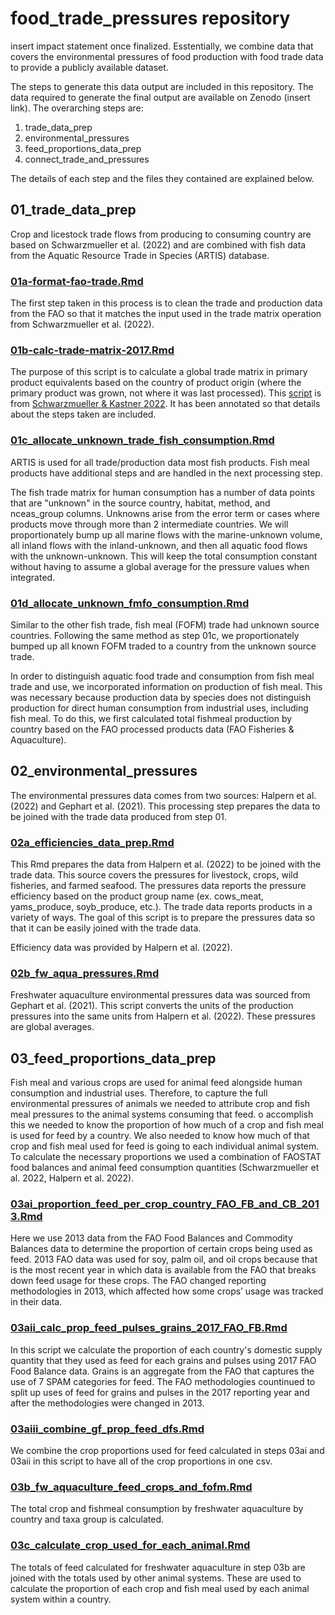# food_trade_pressures repository

insert impact statement once finalized. Esstentially, we combine data that covers the environmental pressures of food production with food trade data to provide a publicly available dataset.

The steps to generate this data output are included in this repository. The data required to generate the final output are available on Zenodo (insert link). The overarching steps are:

1. trade_data_prep
2. environmental_pressures
3. feed_proportions_data_prep
4. connect_trade_and_pressures

The details of each step and the files they contained are explained below.

## 01_trade_data_prep
Crop and licestock trade flows from producing to consuming country are based on Schwarzmueller et al. (2022) and are combined with fish data from the Aquatic Resource Trade in Species (ARTIS) database.

### [01a-format-fao-trade.Rmd](https://github.com/jagephart/food_trade_pressures/blob/main/01_trade_data_prep/01a-format-fao-trade.Rmd)
The first step taken in this process is to clean the trade and production data from the FAO so that it matches the input used in the trade matrix operation from Schwarzmueller et al. (2022).

### [01b-calc-trade-matrix-2017.Rmd](https://github.com/jagephart/food_trade_pressures/blob/main/01_trade_data_prep/01b-calc-trade-matrix-2017.Rmd)
The purpose of this script is to calculate a global trade matrix in primary product equivalents based on the country of product origin (where the primary product was grown, not where it was last processed). This [script](https://zenodo.org/record/5751294#.YrrrmXZByMo) is from [Schwarzmueller & Kastner 2022](https://link.springer.com/article/10.1007/s11625-022-01138-7#Sec2). It has been annotated so that details about the steps taken are included.

### [01c_allocate_unknown_trade_fish_consumption.Rmd](https://github.com/jagephart/food_trade_pressures/blob/main/01_trade_data_prep/01c_allocate_unknown_trade_fish_consumption.Rmd)
ARTIS is used for all trade/production data most fish products. Fish meal products have additional steps and are handled in the next processing step. 

The fish trade matrix for human consumption has a number of data points that are "unknown" in the source country, habitat, method, and nceas_group columns. Unknowns arise from the error term or cases where products move through more than 2 intermediate countries. We will proportionately bump up all marine flows with the marine-unknown volume, all inland flows with the inland-unknown, and then all aquatic food flows with the unknown-unknown. This will keep the total consumption constant without having to assume a global average for the pressure values when integrated.

### [01d_allocate_unknown_fmfo_consumption.Rmd](https://github.com/jagephart/food_trade_pressures/blob/main/01_trade_data_prep/01d_allocate_unknown_fmfo_consumption.Rmd)
Similar to the other fish trade, fish meal (FOFM) trade had unknown source countries. Following the same method as step 01c, we proportionately bumped up all known FOFM traded to a country from the unknown source trade. 

In order to distinguish aquatic food trade and consumption from fish meal trade and use, we incorporated information on production of fish meal. This was necessary because production data by species does not distinguish production for direct human consumption from industrial uses, including fish meal. To do this, we first calculated total fishmeal production by country based on the FAO processed products data (FAO Fisheries & Aquaculture). 

## 02_environmental_pressures
The environmental pressures data comes from two sources: Halpern et al. (2022) and Gephart et al. (2021). This processing step prepares the data to be joined with the trade data produced from step 01.

### [02a_efficiencies_data_prep.Rmd](https://github.com/jagephart/food_trade_pressures/blob/main/02_environmental_pressures/02a_efficiencies_data_prep.Rmd)
This Rmd prepares the data from Halpern et al. (2022) to be joined with the trade data. This source covers the pressures for livestock, crops, wild fisheries, and farmed seafood. The pressures data reports the pressure efficiency based on the product group name (ex. cows_meat, yams_produce, soyb_produce, etc.). The trade data reports products in a variety of ways. The goal of this script is to prepare the pressures data so that it can be easily joined with the trade data. 

Efficiency data was provided by Halpern et al. (2022).

### [02b_fw_aqua_pressures.Rmd](https://github.com/jagephart/food_trade_pressures/blob/main/02_environmental_pressures/02b_fw_aqua_pressures.Rmd)
Freshwater aquaculture environmental pressures data was sourced from Gephart et al. (2021). This script converts the units of the production pressures into the same units from Halpern et al. (2022). These pressures are global averages.

## 03_feed_proportions_data_prep
Fish meal and various crops are used for animal feed alongside human consumption and industrial uses. Therefore, to capture the full environmental pressures of animals we needed to attribute crop and fish meal pressures to the animal systems consuming that feed. o accomplish this we needed to know the proportion of how much of a crop and fish meal is used for feed by a country. We also needed to know how much of that crop and fish meal used for feed is going to each individual animal system. To calculate the necessary proportions we used a combination of FAOSTAT food balances and animal feed consumption quantities (Schwarzmueller et al. 2022, Halpern et al. 2022). 

### [03ai_proportion_feed_per_crop_country_FAO_FB_and_CB_2013.Rmd](https://github.com/jagephart/food_trade_pressures/blob/main/03_feed_proportions_data_prep/03ai_proportion_feed_per_crop_country_FAO_FB_and_CB_2013.Rmd)
Here we use 2013 data from the FAO Food Balances and Commodity Balances data to determine the proportion of certain crops being used as feed. 2013 FAO data was used for soy, palm oil, and oil crops because that is the most recent year in which data is available from the FAO that breaks down feed usage for these crops. The FAO changed reporting methodologies in 2013, which affected how some crops’ usage was tracked in their data.

### [03aii_calc_prop_feed_pulses_grains_2017_FAO_FB.Rmd](https://github.com/jagephart/food_trade_pressures/blob/main/03_feed_proportions_data_prep/03aii_calc_prop_feed_pulses_grains_2017_FAO_FB.Rmd)
In this script we calculate the proportion of each country's domestic supply quantity that they used as feed for each grains and pulses using 2017 FAO Food Balance data. Grains is an aggregate from the FAO that captures the use of 7 SPAM categories for feed. The FAO methodologies countinued to split up uses of feed for grains and pulses in the 2017 reporting year and after the methodologies were changed in 2013.

### [03aiii_combine_gf_prop_feed_dfs.Rmd](https://github.com/jagephart/food_trade_pressures/blob/main/03_feed_proportions_data_prep/03aiii_combine_gf_prop_feed_dfs.Rmd)
We combine the crop proportions used for feed calculated in steps 03ai and 03aii in this script to have all of the crop proportions in one csv.

### [03b_fw_aquaculture_feed_crops_and_fofm.Rmd](https://github.com/jagephart/food_trade_pressures/blob/main/03_feed_proportions_data_prep/03b_fw_aquaculture_feed_crops_and_fofm.Rmd)
The total crop and fishmeal consumption by freshwater aquaculture by country and taxa group is calculated.

### [03c_calculate_crop_used_for_each_animal.Rmd](https://github.com/jagephart/food_trade_pressures/blob/main/03_feed_proportions_data_prep/03c_calculate_crop_used_for_each_animal.Rmd)
The totals of feed calculated for freshwater aquaculture in step 03b are joined with the totals used by other animal systems. These are used to calculate the proportion of each crop and fish meal used by each animal system within a country.



